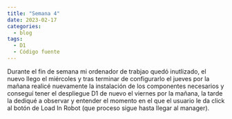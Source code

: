 ```yaml
---
title: "Semana 4"
date: 2023-02-17
categories:
  - blog
tags:
  - D1
  - Código fuente
---
```


Durante el fin de semana mi ordenador de trabjao quedó inutlizado, el nuevo llego el miércoles y tras terminar de configurarlo el jueves por la mañana realicé nuevamente la instalación de los componentes necesarios y conseguí tener el despliegue D1 de nuevo el viernes por la mañana, la tarde la dediqué a observar y entender el momento en el que el usuario le da click al botón de Load In Robot (que proceso sigue hasta llegar al manager).



